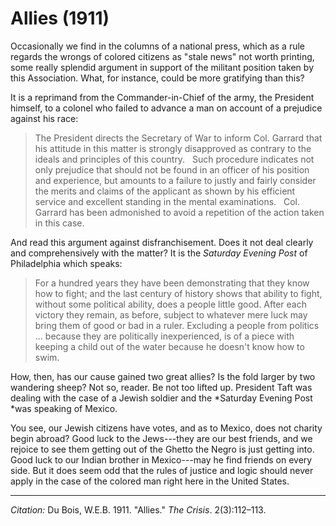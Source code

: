 <!--
title:   Allies
author:  Du Bois, W.E.B.
journal: The Crisis
year:    1911
volume:  2
issue:   3
pages:   112-113
-->

# Allies (1911)

Occasionally we find in
the columns of a national press, which as a rule regards the wrongs of colored citizens as "stale news" not worth printing, some really splendid argument in support
of the militant position taken by this Association. What, for instance, could be more gratifying than this?

It is a reprimand from the Commander-in-Chief of the army, the President himself, to a colonel who failed to advance a man on account of a prejudice against his race:

> The President directs the Secretary of War to inform Col. Garrard that his attitude in this matter is strongly disapproved as contrary to the ideals and principles of this country.
> &nbsp;
> Such procedure indicates not only prejudice that should not be found in an officer of his position and experience, but amounts to a failure to justly and fairly consider the merits and claims of the applicant as shown by his efficient service and excellent standing in the mental examinations.
> &nbsp;
> Col. Garrard has been admonished to avoid a repetition of the action taken in this case.

And read this argument against disfranchisement. Does it not deal clearly and comprehensively with the matter? It is the *Saturday* *Evening Post* of Philadelphia which speaks:

> For a hundred years they have been demonstrating that they know how to fight; and the last century of history shows that ability to fight, without some political ability, does a people little good. After each victory they remain, as before, subject to whatever mere luck may bring them of good or bad in a ruler. Excluding a people from politics ... because they are politically inexperienced, is of a piece with keeping a child out of the water because he doesn't know how to swim.

How, then, has our cause gained two great allies? Is the fold larger by two wandering sheep? Not so, reader. Be not too lifted up. President Taft was dealing with the case of a Jewish soldier and the *Saturday Evening Post *was speaking of Mexico.

You see, our Jewish citizens have votes, and as to Mexico, does not charity begin abroad? Good luck to the Jews---they are our best friends, and we rejoice to see them getting out of the Ghetto the Negro is just getting into. Good luck to our Indian brother in Mexico---may he find friends on every side. But it does seem odd that the rules of justice and logic should never apply in the case of the colored man right here in the United States.

_________________
*Citation:* Du Bois, W.E.B. 1911. "Allies." *The Crisis*. 2(3):112&ndash;113.